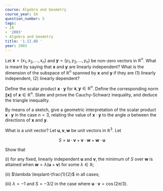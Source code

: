 ```yaml
---
course: Algebra and Geometry
course_year: IA
question_number: 5
tags:
- IA
- '2003'
- Algebra and Geometry
title: '1.II.8D '
year: 2003
---
```



Let $\mathbf{x}=\left(x_{1}, x_{2}, \ldots, x_{n}\right)$ and $\mathbf{y}=\left(y_{1}, y_{2}, \ldots, y_{n}\right)$ be non-zero vectors in $\mathbb{R}^{n}$. What is meant by saying that $\mathbf{x}$ and $\mathbf{y}$ are linearly independent? What is the dimension of the subspace of $\mathbb{R}^{n}$ spanned by $\mathbf{x}$ and $\mathbf{y}$ if they are (1) linearly independent, (2) linearly dependent?

Define the scalar product $\mathbf{x} \cdot \mathbf{y}$ for $\mathbf{x}, \mathbf{y} \in \mathbb{R}^{n}$. Define the corresponding norm $\|\mathbf{x}\|$ of $\mathbf{x} \in \mathbb{R}^{n}$. State and prove the Cauchy-Schwarz inequality, and deduce the triangle inequality.

By means of a sketch, give a geometric interpretation of the scalar product $\mathbf{x} \cdot \mathbf{y}$ in the case $n=3$, relating the value of $\mathbf{x} \cdot \mathbf{y}$ to the angle $\alpha$ between the directions of $\mathbf{x}$ and $\mathbf{y}$.

What is a unit vector? Let $\mathbf{u}, \mathbf{v}, \mathbf{w}$ be unit vectors in $\mathbb{R}^{3}$. Let

$$S=\mathbf{u} \cdot \mathbf{v}+\mathbf{v} \cdot \mathbf{w}+\mathbf{w} \cdot \mathbf{u}$$

Show that

(i) for any fixed, linearly independent $\mathbf{u}$ and $\mathbf{v}$, the minimum of $S$ over $\mathbf{w}$ is attained when $\mathbf{w}=\lambda(\mathbf{u}+\mathbf{v})$ for some $\lambda \in \mathbb{R}$;

(ii) $\lambda \leqslant-\frac{1}{2}$ in all cases;

(iii) $\lambda=-1$ and $S=-3 / 2$ in the case where $\mathbf{u} \cdot \mathbf{v}=\cos (2 \pi / 3)$.